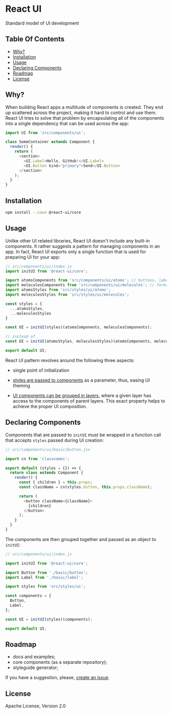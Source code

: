 # React UI

Standard model of UI development


## Table Of Contents

* [Why?](#why)
* [Installation](#installation)
* [Usage](#usage)
* [Declaring Components](#declaring-components)
* [Roadmap](#roadmap)
* [License](#license)


## Why?

When building React apps a multitude of components is created. They end up scattered across the project, making it hard to control and use them. React UI tries to solve that problem by encapsulating all of the components into a single dependency that can be used across the app:

```javascript
import UI from 'src/components/ui';

class SomeContainer extends Component {
  render() {
    return (
      <section>
      	<UI.Label>Hello, GitHub!</UI.Label>
      	<UI.Button kind="primary">Send</UI.Button>
      </section>
    );
  }
}
```


## Installation

```sh
npm install --save @react-ui/core
```

## Usage

Unlike other UI related libraries, React UI doesn't include any built-in components. It rather suggests a pattern for managing components in an app. In fact, React UI exports only a single function that is used for preparing UI for your app:

```javascript
// src/components/ui/index.js
import initUI from '@react-ui/core';

import atomsComponents from 'src/components/ui/atoms'; // buttons, labels, etc
import moleculesComponents from 'src/components/ui/molecules'; // forms, etc
import atomsStyles from 'src/styles/ui/atoms';
import moleculesStyles from 'src/styles/ui/molecules';

const styles = {
  ...atomsStyles,
  ...moleculesStyles
}

const UI = initUI(styles)(atomsComponents, moleculesComponents);

// instead of
const UI = initUI(atomsStyles, moleculesStyles)(atomsComponents, moleculesComponents);

export default UI;
```

React UI pattern revolves around the following three aspects:

  * single point of initialization

  * [styles are passed to components](/docs/styling.md) as a parameter, thus, easing UI theming

  * [UI components can be grouped in layers](/docs/layers.md), where a given layer has access to the components of parent layers. This exact property helps to achieve the proper UI composition.


## Declaring Components

Components that are passed to `initUI` must be wrapped in a function call that accepts `styles` passed during UI creation:

```javascript
// src/components/ui/basic/button.jsx

import cn from 'classnames';

export default (styles = {}) => {
  return class extends Component {
    render() {
      const { children } = this.props;
      const className = cn(styles.button, this.props.className);

      return (
        <button className={className}>
          {children}
        </button>
      );
    }
  }
}
```

The components are then grouped together and passed as an object to `initUI`:

```javascript
// src/components/ui/index.js

import initUI from '@react-ui/core';

import Button from './basic/button';
import Label from './basic/label';

import styles from 'src/styles/ui';

const components = {
  Button,
  Label,
};

const UI = initUI(styles)(components);

export default UI;
```


## Roadmap

* docs and examples;
* core components (as a separate repository);
* styleguide generator;

If you have a suggestion, please, [create an issue](https://github.com/jqestate/react-ui/issues/new).


## License

Apache License, Version 2.0
